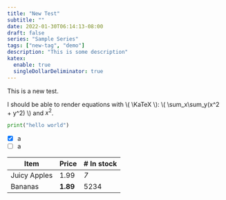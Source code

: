 ```yaml
---
title: "New Test"
subtitle: ""
date: 2022-01-30T06:14:13-08:00
draft: false
series: "Sample Series"
tags: ["new-tag", "demo"]
description: "This is some description"
katex:
  enable: true
  singleDollarDeliminator: true
---
```


This is a new test.

I should be able to render equations with \\( \KaTeX \\): \\( \sum_x\sum_y(x^2 + y^2) \\) and $x^2$.

```py
print("hello world")
```

- [x] a
- [ ] a

| Item         | Price    | # In stock |
| ------------ | -------- | ---------- |
| Juicy Apples | 1.99     | _7_        |
| Bananas      | **1.89** | 5234       |

